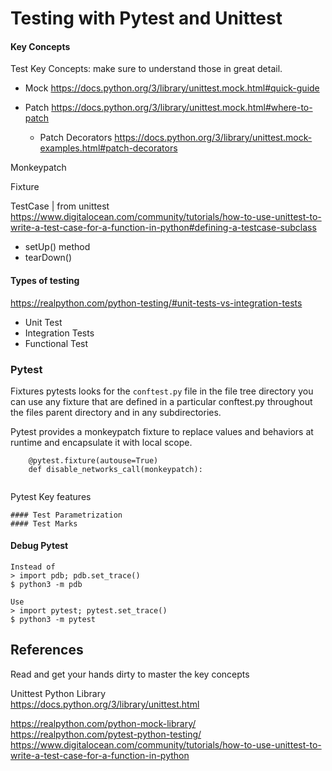 # Testing with Pytest and Unittest

#### Key Concepts
Test Key Concepts: make sure to understand those in great detail.
* Mock
https://docs.python.org/3/library/unittest.mock.html#quick-guide

* Patch
https://docs.python.org/3/library/unittest.mock.html#where-to-patch

    * Patch Decorators
    https://docs.python.org/3/library/unittest.mock-examples.html#patch-decorators
    
Monkeypatch 

Fixture

TestCase | from unittest
<br>
https://www.digitalocean.com/community/tutorials/how-to-use-unittest-to-write-a-test-case-for-a-function-in-python#defining-a-testcase-subclass
* setUp() method
* tearDown()

#### Types of testing

https://realpython.com/python-testing/#unit-tests-vs-integration-tests

* Unit Test
* Integration Tests
* Functional Test


### Pytest

Fixtures
pytests looks for the  `conftest.py` file in the file tree directory
you can use any fixture that are defined in a particular conftest.py throughout the files parent
directory and in any subdirectories. 



Pytest provides a monkeypatch fixture to replace values and behaviors at runtime and encapsulate it with local scope.


```
    @pytest.fixture(autouse=True)
    def disable_networks_call(monkeypatch):
        
```

Pytest Key features
```
#### Test Parametrization
#### Test Marks
```

#### Debug Pytest


```
Instead of
> import pdb; pdb.set_trace()
$ python3 -m pdb

Use
> import pytest; pytest.set_trace()
$ python3 -m pytest
```


## References
Read and get your hands dirty to master the key concepts

Unittest Python Library
<br>
https://docs.python.org/3/library/unittest.html
<br>

https://realpython.com/python-mock-library/
<br>
https://realpython.com/pytest-python-testing/
<br>
https://www.digitalocean.com/community/tutorials/how-to-use-unittest-to-write-a-test-case-for-a-function-in-python

